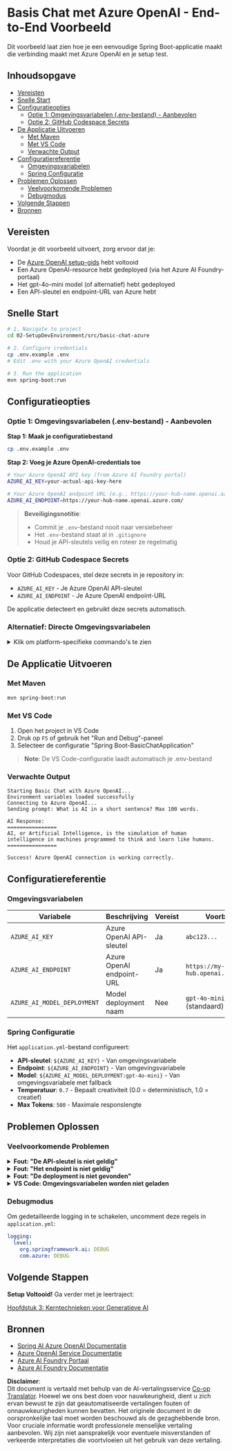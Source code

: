 <!--
CO_OP_TRANSLATOR_METADATA:
{
  "original_hash": "2289320a74aeca1eb844cd7d3a7a9e12",
  "translation_date": "2025-07-21T19:40:34+00:00",
  "source_file": "02-SetupDevEnvironment/src/basic-chat-azure/README.md",
  "language_code": "nl"
}
-->
# Basis Chat met Azure OpenAI - End-to-End Voorbeeld

Dit voorbeeld laat zien hoe je een eenvoudige Spring Boot-applicatie maakt die verbinding maakt met Azure OpenAI en je setup test.

## Inhoudsopgave

- [Vereisten](../../../../../02-SetupDevEnvironment/src/basic-chat-azure)
- [Snelle Start](../../../../../02-SetupDevEnvironment/src/basic-chat-azure)
- [Configuratieopties](../../../../../02-SetupDevEnvironment/src/basic-chat-azure)
  - [Optie 1: Omgevingsvariabelen (.env-bestand) - Aanbevolen](../../../../../02-SetupDevEnvironment/src/basic-chat-azure)
  - [Optie 2: GitHub Codespace Secrets](../../../../../02-SetupDevEnvironment/src/basic-chat-azure)
- [De Applicatie Uitvoeren](../../../../../02-SetupDevEnvironment/src/basic-chat-azure)
  - [Met Maven](../../../../../02-SetupDevEnvironment/src/basic-chat-azure)
  - [Met VS Code](../../../../../02-SetupDevEnvironment/src/basic-chat-azure)
  - [Verwachte Output](../../../../../02-SetupDevEnvironment/src/basic-chat-azure)
- [Configuratiereferentie](../../../../../02-SetupDevEnvironment/src/basic-chat-azure)
  - [Omgevingsvariabelen](../../../../../02-SetupDevEnvironment/src/basic-chat-azure)
  - [Spring Configuratie](../../../../../02-SetupDevEnvironment/src/basic-chat-azure)
- [Problemen Oplossen](../../../../../02-SetupDevEnvironment/src/basic-chat-azure)
  - [Veelvoorkomende Problemen](../../../../../02-SetupDevEnvironment/src/basic-chat-azure)
  - [Debugmodus](../../../../../02-SetupDevEnvironment/src/basic-chat-azure)
- [Volgende Stappen](../../../../../02-SetupDevEnvironment/src/basic-chat-azure)
- [Bronnen](../../../../../02-SetupDevEnvironment/src/basic-chat-azure)

## Vereisten

Voordat je dit voorbeeld uitvoert, zorg ervoor dat je:

- De [Azure OpenAI setup-gids](../../getting-started-azure-openai.md) hebt voltooid  
- Een Azure OpenAI-resource hebt gedeployed (via het Azure AI Foundry-portaal)  
- Het gpt-4o-mini model (of alternatief) hebt gedeployed  
- Een API-sleutel en endpoint-URL van Azure hebt  

## Snelle Start

```bash
# 1. Navigate to project
cd 02-SetupDevEnvironment/src/basic-chat-azure

# 2. Configure credentials
cp .env.example .env
# Edit .env with your Azure OpenAI credentials

# 3. Run the application
mvn spring-boot:run
```

## Configuratieopties

### Optie 1: Omgevingsvariabelen (.env-bestand) - Aanbevolen

**Stap 1: Maak je configuratiebestand**
```bash
cp .env.example .env
```

**Stap 2: Voeg je Azure OpenAI-credentials toe**
```bash
# Your Azure OpenAI API key (from Azure AI Foundry portal)
AZURE_AI_KEY=your-actual-api-key-here

# Your Azure OpenAI endpoint URL (e.g., https://your-hub-name.openai.azure.com/)
AZURE_AI_ENDPOINT=https://your-hub-name.openai.azure.com/
```

> **Beveiligingsnotitie**: 
> - Commit je `.env`-bestand nooit naar versiebeheer
> - Het `.env`-bestand staat al in `.gitignore`
> - Houd je API-sleutels veilig en roteer ze regelmatig

### Optie 2: GitHub Codespace Secrets

Voor GitHub Codespaces, stel deze secrets in je repository in:
- `AZURE_AI_KEY` - Je Azure OpenAI API-sleutel
- `AZURE_AI_ENDPOINT` - Je Azure OpenAI endpoint-URL

De applicatie detecteert en gebruikt deze secrets automatisch.

### Alternatief: Directe Omgevingsvariabelen

<details>
<summary>Klik om platform-specifieke commando's te zien</summary>

**Linux/macOS (bash/zsh):**
```bash
export AZURE_AI_KEY=your-actual-api-key-here
export AZURE_AI_ENDPOINT=https://your-hub-name.openai.azure.com/
```

**Windows (Command Prompt):**
```cmd
set AZURE_AI_KEY=your-actual-api-key-here
set AZURE_AI_ENDPOINT=https://your-hub-name.openai.azure.com/
```

**Windows (PowerShell):**
```powershell
$env:AZURE_AI_KEY="your-actual-api-key-here"
$env:AZURE_AI_ENDPOINT="https://your-hub-name.openai.azure.com/"
```
</details>

## De Applicatie Uitvoeren

### Met Maven

```bash
mvn spring-boot:run
```

### Met VS Code

1. Open het project in VS Code
2. Druk op `F5` of gebruik het "Run and Debug"-paneel
3. Selecteer de configuratie "Spring Boot-BasicChatApplication"

> **Note**: De VS Code-configuratie laadt automatisch je .env-bestand

### Verwachte Output

```
Starting Basic Chat with Azure OpenAI...
Environment variables loaded successfully
Connecting to Azure OpenAI...
Sending prompt: What is AI in a short sentence? Max 100 words.

AI Response:
================
AI, or Artificial Intelligence, is the simulation of human intelligence in machines programmed to think and learn like humans.
================

Success! Azure OpenAI connection is working correctly.
```

## Configuratiereferentie

### Omgevingsvariabelen

| Variabele | Beschrijving | Vereist | Voorbeeld |
|-----------|--------------|---------|-----------|
| `AZURE_AI_KEY` | Azure OpenAI API-sleutel | Ja | `abc123...` |
| `AZURE_AI_ENDPOINT` | Azure OpenAI endpoint-URL | Ja | `https://my-hub.openai.azure.com/` |
| `AZURE_AI_MODEL_DEPLOYMENT` | Model deployment naam | Nee | `gpt-4o-mini` (standaard) |

### Spring Configuratie

Het `application.yml`-bestand configureert:
- **API-sleutel**: `${AZURE_AI_KEY}` - Van omgevingsvariabele
- **Endpoint**: `${AZURE_AI_ENDPOINT}` - Van omgevingsvariabele  
- **Model**: `${AZURE_AI_MODEL_DEPLOYMENT:gpt-4o-mini}` - Van omgevingsvariabele met fallback
- **Temperatuur**: `0.7` - Bepaalt creativiteit (0.0 = deterministisch, 1.0 = creatief)
- **Max Tokens**: `500` - Maximale responslengte

## Problemen Oplossen

### Veelvoorkomende Problemen

<details>
<summary><strong>Fout: "De API-sleutel is niet geldig"</strong></summary>

- Controleer of je `AZURE_AI_KEY` correct is ingesteld in je `.env`-bestand
- Verifieer dat de API-sleutel exact is gekopieerd van het Azure AI Foundry-portaal
- Zorg ervoor dat er geen extra spaties of aanhalingstekens rond de sleutel staan
</details>

<details>
<summary><strong>Fout: "Het endpoint is niet geldig"</strong></summary>

- Zorg ervoor dat je `AZURE_AI_ENDPOINT` de volledige URL bevat (bijv. `https://your-hub-name.openai.azure.com/`)
- Controleer de consistentie van de trailing slash
- Verifieer dat het endpoint overeenkomt met je Azure deployment-regio
</details>

<details>
<summary><strong>Fout: "De deployment is niet gevonden"</strong></summary>

- Verifieer dat de naam van je model deployment exact overeenkomt met wat is gedeployed in Azure
- Controleer of het model succesvol is gedeployed en actief is
- Probeer de standaard deployment naam: `gpt-4o-mini`
</details>

<details>
<summary><strong>VS Code: Omgevingsvariabelen worden niet geladen</strong></summary>

- Zorg ervoor dat je `.env`-bestand in de projectrootdirectory staat (op hetzelfde niveau als `pom.xml`)
- Probeer `mvn spring-boot:run` uit te voeren in de geïntegreerde terminal van VS Code
- Controleer of de VS Code Java-extensie correct is geïnstalleerd
- Verifieer dat de launch-configuratie `"envFile": "${workspaceFolder}/.env"` bevat
</details>

### Debugmodus

Om gedetailleerde logging in te schakelen, uncomment deze regels in `application.yml`:

```yaml
logging:
  level:
    org.springframework.ai: DEBUG
    com.azure: DEBUG
```

## Volgende Stappen

**Setup Voltooid!** Ga verder met je leertraject:

[Hoofdstuk 3: Kerntechnieken voor Generatieve AI](../../../03-CoreGenerativeAITechniques/README.md)

## Bronnen

- [Spring AI Azure OpenAI Documentatie](https://docs.spring.io/spring-ai/reference/api/clients/azure-openai-chat.html)
- [Azure OpenAI Service Documentatie](https://learn.microsoft.com/azure/ai-services/openai/)
- [Azure AI Foundry Portaal](https://ai.azure.com/)
- [Azure AI Foundry Documentatie](https://learn.microsoft.com/azure/ai-foundry/how-to/create-projects?tabs=ai-foundry&pivots=hub-project)

**Disclaimer**:  
Dit document is vertaald met behulp van de AI-vertalingsservice [Co-op Translator](https://github.com/Azure/co-op-translator). Hoewel we ons best doen voor nauwkeurigheid, dient u zich ervan bewust te zijn dat geautomatiseerde vertalingen fouten of onnauwkeurigheden kunnen bevatten. Het originele document in de oorspronkelijke taal moet worden beschouwd als de gezaghebbende bron. Voor cruciale informatie wordt professionele menselijke vertaling aanbevolen. Wij zijn niet aansprakelijk voor eventuele misverstanden of verkeerde interpretaties die voortvloeien uit het gebruik van deze vertaling.